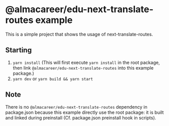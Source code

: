 # @almacareer/edu-next-translate-routes example

This is a simple project that shows the usage of next-translate-routes.

## Starting

1. `yarn install` (This will first execute `yarn install` in the root package, then link `@almacareer/edu-next-translate-routes` into this example package.)
2. `yarn dev` or `yarn build && yarn start`

## Note

There is no `@almacareer/edu-next-translate-routes` dependency in package.json because this example directly use the root package: it is built and linked during preinstall (Cf. package.json preinstall hook in scripts).
